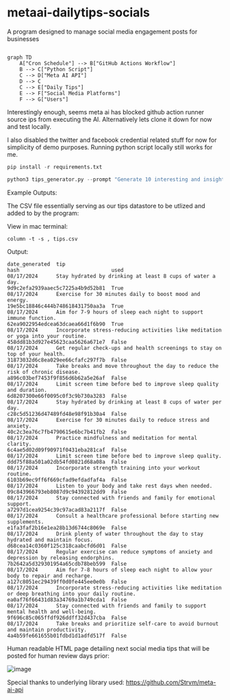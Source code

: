 # metaai-dailytips-socials

A program designed to manage social media engagement posts for businesses

```mermaid

graph TD
    A["Cron Schedule"] --> B["GitHub Actions Workflow"]
    B --> C["Python Script"]
    C --> D["Meta AI API"]
    D --> C
    C --> E["Daily Tips"]
    E --> F["Social Media Platforms"]
    F --> G["Users"]
```

Interestingly enough, seems meta ai has blocked github action runner source ips from executing the AI. Alternatively lets clone it down for now and test locally.

I also disabled the twitter and facebook credential related stuff for now for simplicity of demo purposes. Running python script locally still works for me.

```python
pip install -r requirements.txt

python3 tips_generator.py --prompt "Generate 10 interesting and insightful health tips of differing sentence lengths with no added information in your next response in a csv parsable format of date_generated,tip. date_generated in mm/dd/yyyy format."
```

Example Outputs:

The CSV file essentially serving as our tips datastore to be utlized and added to by the program:

View in mac terminal:
```
column -t -s , tips.csv
```

Output:
```
date_generated  tip                                                                                                hash                              used
08/17/2024      Stay hydrated by drinking at least 8 cups of water a day.                                          9d9c2efa2939aaec5c7225a4b9d52b81  True
08/17/2024      Exercise for 30 minutes daily to boost mood and energy.                                            19e5bc18846c444b748618431750aa3a  True
08/17/2024      Aim for 7-9 hours of sleep each night to support immune function.                                  62ea9022954edcea63dcaea66d1f6b90  True
08/17/2024      Incorporate stress-reducing activities like meditation or yoga into your routine.                  458dd81b3d927e45623caa5626a671e7  False
08/17/2024      Get regular check-ups and health screenings to stay on top of your health.                         31873032d6c8ea029ee66cfafc297f7b  False
08/17/2024      Take breaks and move throughout the day to reduce the risk of chronic disease.                     a896c03bef7453f9f856d6b62a5e26af  False
08/17/2024      Limit screen time before bed to improve sleep quality and duration.                                6d8207300e66f0095c0f3c9b730a3283  False
08/17/2024      Stay hydrated by drinking at least 8 cups of water per day.                                        c28c5d51236d47489fd48e98f91b30a4  False
08/17/2024      Exercise for 30 minutes daily to reduce stress and anxiety.                                        40c2c3ea76c7fb4790615e6bc7b41fb2  False
08/17/2024      Practice mindfulness and meditation for mental clarity.                                            6c4ae5d02d09f90971f0431eba281caf  False
08/17/2024      Limit screen time before bed to improve sleep quality.                                             ddd75f88a501a02db54fd0821d68a08a  False
08/17/2024      Incorporate strength training into your workout routine.                                           6103b69ec9ff6f669cfad9efdadfaf4a  False
08/17/2024      Listen to your body and take rest days when needed.                                                09c843966793eb8087d9c94392812dd9  False
08/17/2024      Stay connected with friends and family for emotional support.                                      a7297d1cea9254c39c97acad83a2117f  False
08/17/2024      Consult a healthcare professional before starting new supplements.                                 e1fa3faf2b16e1ea28b13d6744c8069e  False
08/17/2024      Drink plenty of water throughout the day to stay hydrated and maintain focus.                      d68cea14c0360f125c318caabcfd6d01  False
08/17/2024      Regular exercise can reduce symptoms of anxiety and depression by releasing endorphins.            7b2642a5d329301954a65cdb78beb599  False
08/17/2024      Aim for 7-8 hours of sleep each night to allow your body to repair and recharge.                   a127c8051ec29439ff0d0fe445ee0e0b  False
08/17/2024      Incorporate stress-reducing activities like meditation or deep breathing into your daily routine.  ea0af76f66431d83a34769a1b749cda1  False
08/17/2024      Stay connected with friends and family to support mental health and well-being.                    9f696c85c065ffdf926ddff32d437cba  False
08/17/2024      Take breaks and prioritize self-care to avoid burnout and maintain productivity.                   4a4b59fe661655b01fdbd1d1adfd517f  False
```


Human readable HTML page detailing next social media tips that will be posted for human review days prior:

![image](https://github.com/user-attachments/assets/dceaeb39-2a26-428c-91ac-106c15fa90d5)

Special thanks to underlying library used:
https://github.com/Strvm/meta-ai-api

